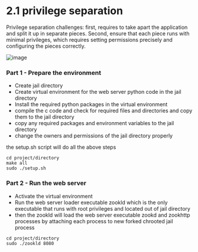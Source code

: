 # 2.1 privilege separation

Privilege separation challenges: first, requires to take apart the application and split it up in separate
pieces.  Second, ensure that each piece runs with minimal privileges, which
requires setting permissions precisely and configuring the pieces correctly.

![image](https://user-images.githubusercontent.com/13490629/219546840-b4d3f292-1c18-4baf-8209-86a72eeaccee.png)

### Part 1 - Prepare the environment

* Create jail directory
* Create virtual environment for the web server python code in the jail directory
* Install the required python packages in the virtual environment
* compile the c code and check for required files and directories and copy them to the jail directory
* copy any required packages and environment variables to the jail directory
* change the owners and permissions of the jail directory properly

the setup.sh script will do all the above steps

```shell
cd project/directory
make all
sudo ./setup.sh
```


### Part 2 - Run the web server

* Activate the virtual environment
* Run the web server loader executable zookld which is the only executable that runs with root privileges and located out of jail directory
* then the zookld will load the web server executable zookd and zookhttp processes by attaching each process to new forked chrooted jail process

```shell
cd project/directory
sudo ./zookld 8080
```
